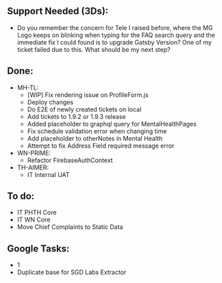 ## Support Needed (3Ds):
  - Do you remember the concern for Tele I raised before, where the MG Logo keeps on blinking when typing for the FAQ search query and the immediate fix I could found is to upgrade Gatsby Version? One of my ticket failed due to this. What should be my next step?
## Done:
  - MH-TL:
    - [WIP] Fix rendering issue on ProfileForm.js
    - Deploy changes
    - Do E2E of newly created tickets on local
    - Add tickets to 1.9.2 or 1.9.3 release
    - Added placeholder to graphql query for MentalHealthPages
    - Fix schedule validation error when changing time
    - Add placeholder to otherNotes in Mental Health
    - Attempt to fix Address Field required message error
  - WN-PRIME:
    - Refactor FirebaseAuthContext
  - TH-AIMER:
    - IT Internal UAT
## To do:
  - IT PHTH Core
  - IT WN Core
  - Move Chief Complaints to Static Data
## Google Tasks:
  - 1
  - Duplicate base for SGD Labs Extractor
